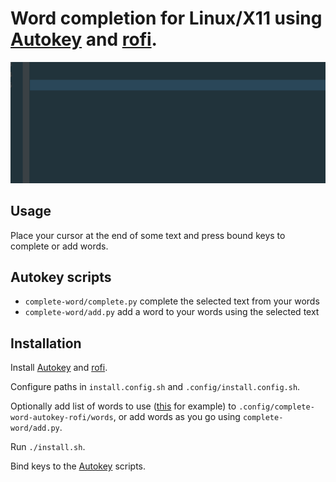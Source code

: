 # Word completion for Linux/X11 using [Autokey](https://github.com/autokey/autokey) and [rofi](https://github.com/davatorium/rofi).

![Alt Text](https://github.com/tom-power/complete-word-autokey-rofi/blob/master/assets/demo.gif)

## Usage

Place your cursor at the end of some text and press bound keys to complete or add words.

## Autokey scripts

- `complete-word/complete.py` complete the selected text from your words
- `complete-word/add.py` add a word to your words using the selected text

## Installation

Install [Autokey](https://github.com/autokey/autokey) and [rofi](https://github.com/davatorium/rofi).

Configure paths in `install.config.sh` and `.config/install.config.sh`.

Optionally add list of words to use ([this](https://github.com/first20hours/google-10000-english/blob/master/google-10000-english-no-swears.txt) for example) to `.config/complete-word-autokey-rofi/words`, or add words as you go using `complete-word/add.py`.

Run `./install.sh`.

Bind keys to the [Autokey](https://github.com/autokey/autokey) scripts.



